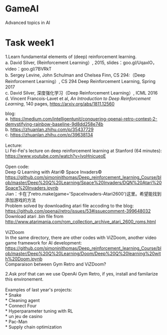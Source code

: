 # GameAI
Advanced topics in AI

# Task week1
1.Learn fundamental elements of (deep) reinforcement learning. <br>
a. David Silver, (Reinforcement Learning）, 2015, slides：goo.gl/UqaxlO，video：goo.gl/7BVRkT  <br>
b. Sergey Levine, John Schulman and Chelsea Finn, CS 294:（Deep Reinforcement Learning）, CS 294 Deep Reinforcement Learning, Spring 2017 <br>
c. David Silver, 深度强化学习（Deep Reinforcement Learning）, ICML 2016 <br>
d. Vincent Francois-Lavet et al, *An Introduction to Deep Reinforcement Learning*, 140 pages, https://arxiv.org/abs/1811.12560 <br>

blog:<br>
a. https://medium.com/intelligentunit/conquering-openai-retro-contest-2-demystifying-rainbow-baseline-9d8dd258e74b <br>
b. https://zhuanlan.zhihu.com/p/35437729 <br>
c. https://zhuanlan.zhihu.com/p/39638134 <br>
<br>
Lecture: <br>
Li Fei-Fei's lecture on deep reinforcement learning at Stanford (64 minutes): https://www.youtube.com/watch?v=lvoHnicueoE <br>
<br>
Open code: <br>
Deep Q Learning with Atari© Space Invaders© <br>
https://github.com/simoninithomas/Deep_reinforcement_learning_Course/blob/master/Deep%20Q%20Learning/Space%20Invaders/DQN%20Atari%20Space%20Invaders.ipynb
<br>Jian：卡在了retro.make(game='SpaceInvaders-Atari2600')这里。希望能找到添加游戏的方法
<BR>Problem solved by downloading atari file accoding to the blog: https://github.com/openai/retro/issues/53#issuecomment-399648032 <BR>Download atari .bin file from http://www.atarimania.com/rom_collection_archive_atari_2600_roms.html <BR>
 <BR>
 ViZDoom<BR>
 In the same directory, there are other codes with ViZDoom, another video game framework for AI development: <BR>
 https://github.com/simoninithomas/Deep_reinforcement_learning_Course/blob/master/Deep%20Q%20Learning/Doom/Deep%20Q%20learning%20with%20Doom.ipynb <BR>
 Comparaison between Gym Retro and ViZDoom? <BR>
 

2.Ask prof that can we use OpenAi Gym Retro, if yes, install and familarize this environement.<BR>
 <BR>
  Examples of last year's projects: <br>
    * Snake <br>
    * Cleaning agent <br>
    * Connect Four <br>
    * Hyperparameter tuning with RL <br>
    * un jeu de casino <br>
    * Pac-Man <br>
    * Supply chain optimization <br>
  

